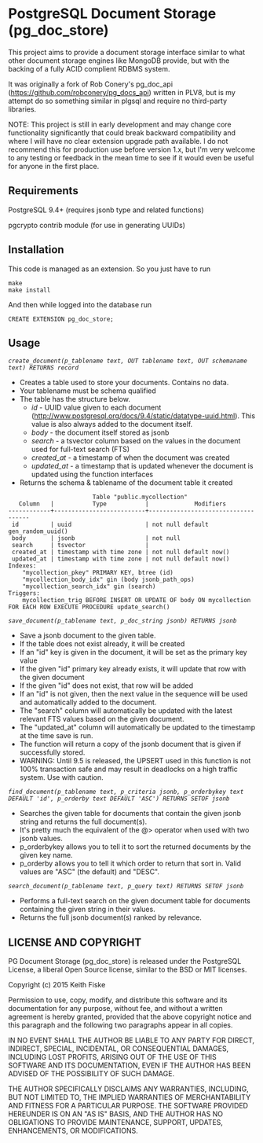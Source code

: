 # PostgreSQL Document Storage (pg_doc_store)

This project aims to provide a document storage interface similar to what other document storage engines like MongoDB provide, but with the backing of a fully ACID complient RDBMS system.

It was originally a fork of Rob Conery's pg_doc_api (https://github.com/robconery/pg_docs_api) written in PLV8, but is my attempt do so something similar in plgsql and require no third-party libraries.

NOTE: This project is still in early development and may change core functionality significantly that could break backward compatibility and where I will have no clear extension upgrade path available. I do not recommend this for production use before version 1.x, but I'm very welcome to any testing or feedback in the mean time to see if it would even be useful for anyone in the first place.

## Requirements

PostgreSQL 9.4+ (requires jsonb type and related functions)

pgcrypto contrib module (for use in generating UUIDs)

## Installation

This code is managed as an extension. So you just have to run

    make
    make install

And then while logged into the database run

    CREATE EXTENSION pg_doc_store;

## Usage

*`create_document(p_tablename text, OUT tablename text, OUT schemaname text) RETURNS record`*

 * Creates a table used to store your documents. Contains no data.
 * Your tablename must be schema qualified
 * The table has the structure below.
    + *id* - UUID value given to each document (http://www.postgresql.org/docs/9.4/static/datatype-uuid.html). This value is also always added to the document itself.
    + *body* -  the document itself stored as jsonb
    + *search* - a tsvector column based on the values in the document used for full-text search (FTS)
    + *created_at* - a timestamp of when the document was created
    + *updated_at* - a timestamp that is updated whenever the document is updated using the function interfaces
 * Returns the schema & tablename of the document table it created
 
```
                        Table "public.mycollection"
   Column   |           Type           |             Modifiers              
------------+--------------------------+------------------------------------
 id         | uuid                     | not null default gen_random_uuid()
 body       | jsonb                    | not null
 search     | tsvector                 | 
 created_at | timestamp with time zone | not null default now()
 updated_at | timestamp with time zone | not null default now()
Indexes:
    "mycollection_pkey" PRIMARY KEY, btree (id)
    "mycollection_body_idx" gin (body jsonb_path_ops)
    "mycollection_search_idx" gin (search)
Triggers:
    mycollection_trig BEFORE INSERT OR UPDATE OF body ON mycollection FOR EACH ROW EXECUTE PROCEDURE update_search()
```

*`save_document(p_tablename text, p_doc_string jsonb) RETURNS jsonb`*

 * Save a jsonb document to the given table.
 * If the table does not exist already, it will be created
 * If an "id" key is given in the document, it will be set as the primary key value
 * If the given "id" primary key already exists, it will update that row with the given document
 * If the given "id" does not exist, that row will be added
 * If an "id" is not given, then the next value in the sequence will be used and automatically added to the document.
 * The "search" column will automatically be updated with the latest relevant FTS values based on the given document.
 * The "updated_at" column will automatically be updated to the timestamp at the time save is run.
 * The function will return a copy of the jsonb document that is given if successfully stored.
 * WARNING: Until 9.5 is released, the UPSERT used in this function is not 100% transaction safe and may result in deadlocks on a high traffic system. Use with caution.


*`find_document(p_tablename text, p_criteria jsonb, p_orderbykey text DEFAULT 'id', p_orderby text DEFAULT 'ASC') RETURNS SETOF jsonb`*

 * Searches the given table for documents that contain the given jsonb string and returns the full document(s).
 * It's pretty much the equivalent of the @> operator when used with two jsonb values.
 * p_orderbykey allows you to tell it to sort the returned documents by the given key name.
 * p_orderby allows you to tell it which order to return that sort in. Valid values are "ASC" (the default)  and "DESC".


*`search_document(p_tablename text, p_query text) RETURNS SETOF jsonb`*

 * Performs a full-text search on the given document table for documents containing the given string in their values.
 * Returns the full jsonb document(s) ranked by relevance.


LICENSE AND COPYRIGHT
---------------------

PG Document Storage (pg_doc_store) is released under the PostgreSQL License, a liberal Open Source license, similar to the BSD or MIT licenses.

Copyright (c) 2015 Keith Fiske

Permission to use, copy, modify, and distribute this software and its documentation for any purpose, without fee, and without a written agreement is hereby granted, provided that the above copyright notice and this paragraph and the following two paragraphs appear in all copies.

IN NO EVENT SHALL THE AUTHOR BE LIABLE TO ANY PARTY FOR DIRECT, INDIRECT, SPECIAL, INCIDENTAL, OR CONSEQUENTIAL DAMAGES, INCLUDING LOST PROFITS, ARISING OUT OF THE USE OF THIS SOFTWARE AND ITS DOCUMENTATION, EVEN IF THE AUTHOR HAS BEEN ADVISED OF THE POSSIBILITY OF SUCH DAMAGE.

THE AUTHOR SPECIFICALLY DISCLAIMS ANY WARRANTIES, INCLUDING, BUT NOT LIMITED TO, THE IMPLIED WARRANTIES OF MERCHANTABILITY AND FITNESS FOR A PARTICULAR PURPOSE. THE SOFTWARE PROVIDED HEREUNDER IS ON AN "AS IS" BASIS, AND THE AUTHOR HAS NO OBLIGATIONS TO PROVIDE MAINTENANCE, SUPPORT, UPDATES, ENHANCEMENTS, OR MODIFICATIONS.
